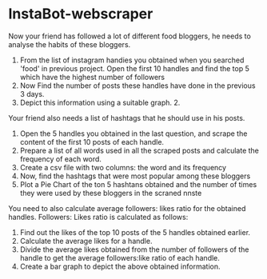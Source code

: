 # InstaBot-webscraper

Now your friend has followed a lot of different food bloggers, he needs to analyse the habits of these bloggers. 
1. From the list of instagram handies you obtained when you searched 'food' in previous project. Open the first 10 handles and find the top 5 which have the highest number of followers
2. Now Find the number of posts these handles have done in the previous 3 days.
3. Depict this information using a suitable graph. 2.

Your friend also needs a list of hashtags that he should use in his posts. 
1. Open the 5 handles you obtained in the last question, and scrape the content of the first 10 posts of each handle.
2. Prepare a list of all words used in all the scraped posts and calculate the frequency of each word.
3. Create a csv file with two columns: the word and its frequency
4. Now, find the hashtags that were most popular among these bloggers
5. Plot a Pie Chart of the ton 5 hashtans obtained and the number of times they were used by these bloggers in the scraned nnste

You need to also calculate average followers: likes ratio for the obtained handles. Followers: Likes ratio is calculated as follows: 
1. Find out the likes of the top 10 posts of the 5 handles obtained earlier.
2. Calculate the average likes for a handle.
3. Divide the average likes obtained from the number of followers of the handle to get the average followers:like ratio of each handle.
4. Create a bar graph to depict the above obtained information.
